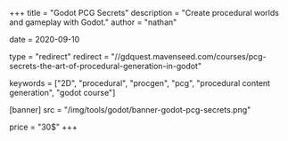 +++
title = "Godot PCG Secrets"
description = "Create procedural worlds and gameplay with Godot."
author = "nathan"

date = 2020-09-10

type = "redirect"
redirect = "//gdquest.mavenseed.com/courses/pcg-secrets-the-art-of-procedural-generation-in-godot"

keywords = ["2D", "procedural", "procgen", "pcg", "procedural content generation", "godot course"]

[banner]
src = "/img/tools/godot/banner-godot-pcg-secrets.png"

price = "30$"
+++
